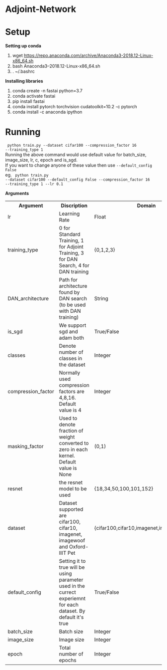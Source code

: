 # Adjoint-Network



# Setup
**Setting up conda** <br/>
1. wget https://repo.anaconda.com/archive/Anaconda3-2018.12-Linux-x86_64.sh <br/>
2. bash Anaconda3–2018.12-Linux-x86_64.sh <br/>
3. . ~/.bashrc

**Installing libraries** <br/>
1. conda create -n fastai python=3.7 <br/>
2. conda activate fastai <br/>
3. pip install fastai <br/>
4. conda install pytorch torchvision cudatoolkit=10.2 -c pytorch <br/>
5. conda install -c anaconda ipython <br/>

# Running
<code> python train.py --dataset cifar100 --compression_factor 16 --training_type 1 </code> <br/>
Running the above command would use default value for batch_size, image_size, lr, c, epoch and is_sgd. <br/>
If you want to change anyone of these value then use <code>--default_config False</code> <br/>
eg. <code> python train.py --dataset cifar100 --default_config False --compression_factor 16 --training_type 1 --lr 0.1 </code> 


**Arguments** <br/>

<table>
  <tr>
    <th>Argument</th>
    <th>Discription</th>
    <th>Domain</th>
  </tr>
  <tr>
    <td>lr</td>
    <td>Learning Rate</td>
    <td>Float</td>
  </tr>
  <tr>
    <td>training_type</td>
    <td>0 for Standard Training, 1 for Adjoint Training, 3 for DAN Search, 4 for DAN training</td>
    <td>{0,1,2,3}</td>
  </tr>
  <tr>
    <td>DAN_architecture</td>
    <td>Path for architecture found by DAN search (to be used with DAN training)</td>
    <td>String</td>
  </tr>
  <tr>
    <td>is_sgd</td>
    <td>We support sgd and adam both</td>
    <td>True/False</td>
  </tr>
  <tr>
    <td>classes</td>
    <td>Denote number of classes in the dataset</td>
    <td>Integer</td>
  </tr>
  <tr>
    <td>compression_factor</td>
    <td>Normally used compression factors are 4,8,16. Default value is 4</td>
    <td>Integer</td>
  </tr>
  <tr>
    <td>masking_factor</td>
    <td>Used to denote fraction of weight converted to zero in each kernel. Default value is None</td>
    <td>(0,1)</td>
  </tr>
  <tr>
    <td>resnet</td>
    <td>the resnet model to be used</td>
    <td>{18,34,50,100,101,152}</td>
  </tr>
  <tr>
    <td>dataset</td>
    <td>Dataset supported are cifar100, cifar10, imagenet, imagewoof and Oxford-IIIT Pet</td>
    <td>{cifar100,cifar10,imagenet,imagewoof,pets}</td>
  </tr>
  <tr>
    <td>default_config</td>
    <td>Setting it to true will be using parameter used in the currect experiemnt for each dataset. By default it's true</td>
    <td>True/False</td>
  </tr>
  <tr>
    <td>batch_size</td>
    <td>Batch size</td>
    <td>Integer</td>
  </tr>
  <tr>
    <td>image_size</td>
    <td>Image size</td>
    <td>Integer</td>
  </tr>
  <tr>
    <td>epoch</td>
    <td>Total number of epochs</td>
    <td>Integer</td>
  </tr>
</table>
